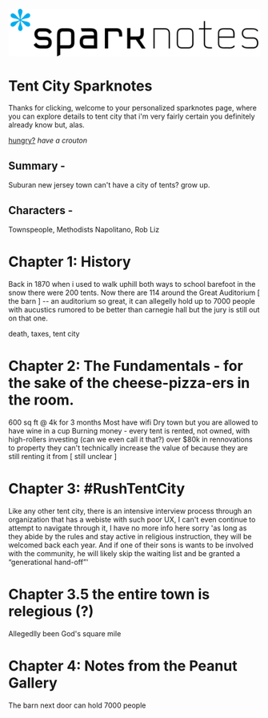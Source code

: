 ![jump](2560px-SparkNotes_logo.svg.png)
# Tent City Sparknotes 
Thanks for clicking, welcome to your personalized sparknotes page, where you can explore details to tent city that i'm very fairly certain you definitely already know but, alas. 

[hungry?](https://crouton.net/) 
_have a crouton_



## Summary - 
Suburan new jersey town can't have a city of tents? grow up. 

## Characters - 
Townspeople, Methodists 
Napolitano, Rob 
Liz 

# Chapter 1: History 
Back in 1870 when i used to walk uphill both ways to school barefoot in the snow there were 200 tents. Now there are 114 around the Great Auditorium [ the barn ] -- an auditorium so great, it can allegelly hold up to 7000 people with aucustics rumored to be better than carnegie hall but the jury is still out on that one. 

death, taxes, tent city 

# Chapter 2: The Fundamentals - for the sake of the cheese-pizza-ers in the room. 
600 sq ft @ 4k for 3 months 
Most have wifi 
Dry town but you are allowed to have wine in a cup 
Burning money - every tent is rented, not owned, with high-rollers investing (can we even call it that?) over $80k in rennovations to property they can't technically increase the value of because they are still renting it from [ still unclear ] 

# Chapter 3: #RushTentCity 
Like any other tent city, there is an intensive interview process through an organization that has a webiste with such poor UX, I can't even continue to attempt to navigate through it, I have no more info here sorry 
'as long as they abide by the rules and stay active in religious instruction, they will be welcomed back each year. And if one of their sons is wants to be involved with the community, he will likely skip the waiting list and be granted a “generational hand-off”'

# Chapter 3.5 the entire town is relegious (?) 
Allegedlly been God's square mile

# Chapter 4: Notes from the Peanut Gallery 
The barn next door can hold 7000 people 
